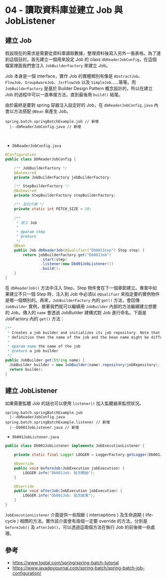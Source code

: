 # 04 - 讀取資料庫並建立 Job 與 JobListener
## 建立 Job
假設現在的需求是需要從資料庫讀取數據，整理資料後寫入另外一張表格。為了達到這個目的，首先建立一個用來設定 Job 的 class `dbReaderJobConfig`，在這個檔案裡面我們會注入 `JobBuilderFactory` 來建立 Job。

Job 本身是一個 interface，實作 Job 的實體類別有像是 `AbstractJob`、`FlowJob`、`GroupAwareJob`、`JsrFlowJob` 以及 `SimpleJob`......等等。而 `JobBuilderFactory` 是基於 Builder Design Pattern 概念設計的，所以在建立 Job 的過程中可以一直串接方法，直到最後用 `build()` 結尾。

由於最終是要對 spring 容器注入設定好的 Job，在 `dbReaderJobConfig.java` 內會以方法搭配 `@Bean` 來產生 Job。

```
spring.batch.springBatchExample.job // 新增
  |--dbReaderJobConfig.java // 新增
```
<br/>

* `DbReaderJobConfig.java`
```java
@Configuration
public class DbReaderJobConfig {

	/** JobBuilderFactory */
	@Autowired
	private JobBuilderFactory jobBuilderFactory;

	/** StepBuilderFactory */
	@Autowired
	private StepBuilderFactory stepBuilderFactory;

	/** 每批件數 */
	private static int FETCH_SIZE = 10;
	
	/**
	 * 建立 Job
	 * 
	 * @param step
	 * @return
	 */
	@Bean
	public Job dbReaderJob(@Qualifier("Db001Step") Step step) {
		return jobBuilderFactory.get("Db001Job")
				.start(step)
				.listener(new Db001JobListener())
				.build();
	}
}
```
在 `dbReaderJob()` 方法中注入 Step，Step 物件會在下一個章節建立。專案中如果建立不只一個 Step 時，注入到 Job 中必須以 `@Qualifier` 來指定要的實例物件是哪一個類別的。再來，`JobBuilderFactory` 內的 `get()` 方法，會回傳 `JobBuilder` 實例，接著我們就可以繼續用 `JobBuilder` 內部的方法繼續建立想要的 Job。傳入的 `name` 會透過 JobBuilder 建構式對 Job 進行命名。下面是 JobFactory 內的 `get()` 方法：
```java
/**
 * Creates a job builder and initializes its job repository. Note that if the builder is used to create a &#64;Bean
 * definition then the name of the job and the bean name might be different.
 * 
 * @param name the name of the job
 * @return a job builder
 */
public JobBuilder get(String name) {
  JobBuilder builder = new JobBuilder(name).repository(jobRepository);
  return builder;
}
```

## 建立 JobListener
如果需要監聽 Job 的話也可以使用 `listener()` 加入監聽器來監控狀況。
```
spring.batch.springBatchExample.job
  |--dbReaderJobConfig.java 
spring.batch.springBatchExample.listener // 新增
  |--Db001JobListener.java // 新增
```

* `Db001JobListener.java`
```java
public class Db001JobListener implements JobExecutionListener {

	private static final Logger LOGGER = LoggerFactory.getLogger(Db001JobListener.class);

	@Override
	public void beforeJob(JobExecution jobExecution) {
		LOGGER.info("Db001Job: 批次開始");
	}

	@Override
	public void afterJob(JobExecution jobExecution) {
		LOGGER.info("Db001Job: 批次結束");
	}
}
```
`JobExecutionListener` 介面提供一些阻斷 ( interceptions ) 及生命週期 ( life-cycle ) 相關的方法。實作該介面會有兩個一定要 override 的方法，分別是 `beforeJob()` 及 `afterJob()`，可以透過這兩個方法在執行 Job 的前後做一些處理。

## 參考
* https://www.toptal.com/spring/spring-batch-tutorial
* https://www.javadevjournal.com/spring-batch/spring-batch-job-configuration/
